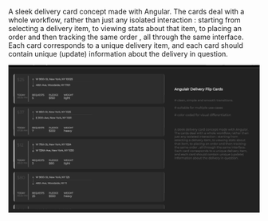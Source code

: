 A sleek delivery card concept made with Angular. The cards deal with a whole workflow, rather than just any isolated interaction : starting from selecting a delivery item, 
to viewing stats about that item, to placing an order and then tracking the same order , all through the same interface. Each card corresponds to a unique delivery item, 
and each card should contain unique (update) information about the delivery in question.

![alt-text](https://raw.githubusercontent.com/vp93/Angular-Flip-Cards/master/newdeli.png)
